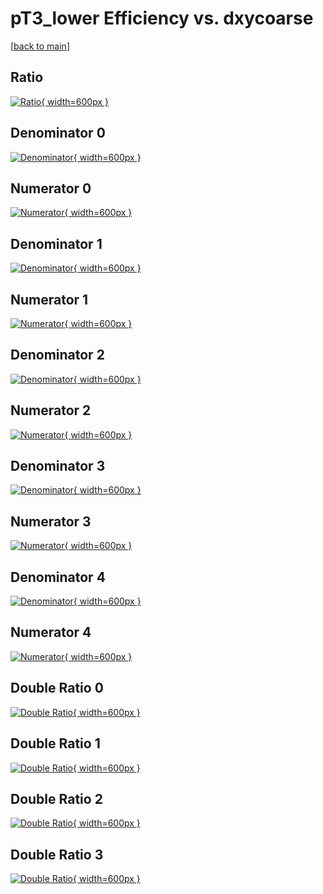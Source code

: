 # pT3_lower Efficiency vs. dxycoarse

[[back to main](./)]



## Ratio

[![Ratio](../mtv/var/pT3_lower_xtr_13_-1_eff_dxycoarse.png){ width=600px }](../mtv/var/pT3_lower_xtr_13_-1_eff_dxycoarse.pdf)

## Denominator 0

[![Denominator](../mtv/den/pT3_lower_xtr_13_-1_eff_dxycoarse_den0.png){ width=600px }](../mtv/den/pT3_lower_xtr_13_-1_eff_dxycoarse_den0.pdf)

## Numerator 0

[![Numerator](../mtv/num/pT3_lower_xtr_13_-1_eff_dxycoarse_num0.png){ width=600px }](../mtv/num/pT3_lower_xtr_13_-1_eff_dxycoarse_num0.pdf)

## Denominator 1

[![Denominator](../mtv/den/pT3_lower_xtr_13_-1_eff_dxycoarse_den1.png){ width=600px }](../mtv/den/pT3_lower_xtr_13_-1_eff_dxycoarse_den1.pdf)

## Numerator 1

[![Numerator](../mtv/num/pT3_lower_xtr_13_-1_eff_dxycoarse_num1.png){ width=600px }](../mtv/num/pT3_lower_xtr_13_-1_eff_dxycoarse_num1.pdf)

## Denominator 2

[![Denominator](../mtv/den/pT3_lower_xtr_13_-1_eff_dxycoarse_den2.png){ width=600px }](../mtv/den/pT3_lower_xtr_13_-1_eff_dxycoarse_den2.pdf)

## Numerator 2

[![Numerator](../mtv/num/pT3_lower_xtr_13_-1_eff_dxycoarse_num2.png){ width=600px }](../mtv/num/pT3_lower_xtr_13_-1_eff_dxycoarse_num2.pdf)

## Denominator 3

[![Denominator](../mtv/den/pT3_lower_xtr_13_-1_eff_dxycoarse_den3.png){ width=600px }](../mtv/den/pT3_lower_xtr_13_-1_eff_dxycoarse_den3.pdf)

## Numerator 3

[![Numerator](../mtv/num/pT3_lower_xtr_13_-1_eff_dxycoarse_num3.png){ width=600px }](../mtv/num/pT3_lower_xtr_13_-1_eff_dxycoarse_num3.pdf)

## Denominator 4

[![Denominator](../mtv/den/pT3_lower_xtr_13_-1_eff_dxycoarse_den4.png){ width=600px }](../mtv/den/pT3_lower_xtr_13_-1_eff_dxycoarse_den4.pdf)

## Numerator 4

[![Numerator](../mtv/num/pT3_lower_xtr_13_-1_eff_dxycoarse_num4.png){ width=600px }](../mtv/num/pT3_lower_xtr_13_-1_eff_dxycoarse_num4.pdf)

## Double Ratio 0

[![Double Ratio](../mtv/ratio/pT3_lower_xtr_13_-1_eff_dxycoarse_ratio0.png){ width=600px }](../mtv/ratio/pT3_lower_xtr_13_-1_eff_dxycoarse_ratio0.pdf)

## Double Ratio 1

[![Double Ratio](../mtv/ratio/pT3_lower_xtr_13_-1_eff_dxycoarse_ratio1.png){ width=600px }](../mtv/ratio/pT3_lower_xtr_13_-1_eff_dxycoarse_ratio1.pdf)

## Double Ratio 2

[![Double Ratio](../mtv/ratio/pT3_lower_xtr_13_-1_eff_dxycoarse_ratio2.png){ width=600px }](../mtv/ratio/pT3_lower_xtr_13_-1_eff_dxycoarse_ratio2.pdf)

## Double Ratio 3

[![Double Ratio](../mtv/ratio/pT3_lower_xtr_13_-1_eff_dxycoarse_ratio3.png){ width=600px }](../mtv/ratio/pT3_lower_xtr_13_-1_eff_dxycoarse_ratio3.pdf)

